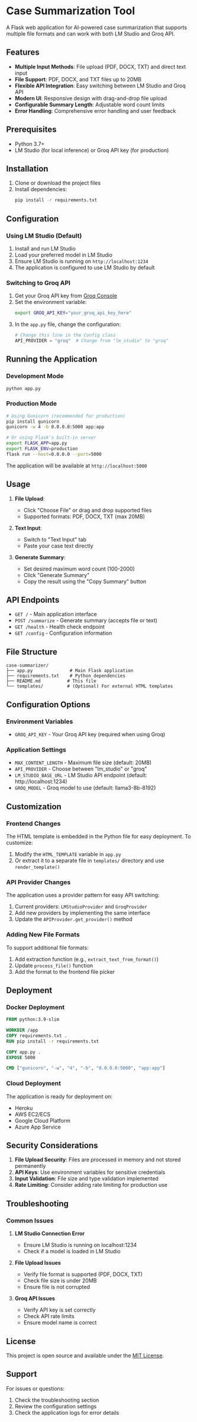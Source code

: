 # Case Summarization Tool

A Flask web application for AI-powered case summarization that supports multiple file formats and can work with both LM Studio and Groq API.

## Features

- **Multiple Input Methods**: File upload (PDF, DOCX, TXT) and direct text input
- **File Support**: PDF, DOCX, and TXT files up to 20MB
- **Flexible API Integration**: Easy switching between LM Studio and Groq API
- **Modern UI**: Responsive design with drag-and-drop file upload
- **Configurable Summary Length**: Adjustable word count limits
- **Error Handling**: Comprehensive error handling and user feedback

## Prerequisites

- Python 3.7+
- LM Studio (for local inference) or Groq API key (for production)

## Installation

1. Clone or download the project files
2. Install dependencies:
   ```bash
   pip install -r requirements.txt
   ```

## Configuration

### Using LM Studio (Default)

1. Install and run LM Studio
2. Load your preferred model in LM Studio
3. Ensure LM Studio is running on `http://localhost:1234`
4. The application is configured to use LM Studio by default

### Switching to Groq API

1. Get your Groq API key from [Groq Console](https://console.groq.com/)
2. Set the environment variable:
   ```bash
   export GROQ_API_KEY="your_groq_api_key_here"
   ```
3. In the `app.py` file, change the configuration:
   ```python
   # Change this line in the Config class
   API_PROVIDER = "groq"  # Change from "lm_studio" to "groq"
   ```

## Running the Application

### Development Mode
```bash
python app.py
```

### Production Mode
```bash
# Using Gunicorn (recommended for production)
pip install gunicorn
gunicorn -w 4 -b 0.0.0.0:5000 app:app

# Or using Flask's built-in server
export FLASK_APP=app.py
export FLASK_ENV=production
flask run --host=0.0.0.0 --port=5000
```

The application will be available at `http://localhost:5000`

## Usage

1. **File Upload**: 
   - Click "Choose File" or drag and drop supported files
   - Supported formats: PDF, DOCX, TXT (max 20MB)

2. **Text Input**: 
   - Switch to "Text Input" tab
   - Paste your case text directly

3. **Generate Summary**: 
   - Set desired maximum word count (100-2000)
   - Click "Generate Summary"
   - Copy the result using the "Copy Summary" button

## API Endpoints

- `GET /` - Main application interface
- `POST /summarize` - Generate summary (accepts file or text)
- `GET /health` - Health check endpoint
- `GET /config` - Configuration information

## File Structure

```
case-summarizer/
├── app.py              # Main Flask application
├── requirements.txt    # Python dependencies
├── README.md          # This file
└── templates/         # (Optional) For external HTML templates
```

## Configuration Options

### Environment Variables
- `GROQ_API_KEY` - Your Groq API key (required when using Groq)

### Application Settings
- `MAX_CONTENT_LENGTH` - Maximum file size (default: 20MB)
- `API_PROVIDER` - Choose between "lm_studio" or "groq"
- `LM_STUDIO_BASE_URL` - LM Studio API endpoint (default: http://localhost:1234)
- `GROQ_MODEL` - Groq model to use (default: llama3-8b-8192)

## Customization

### Frontend Changes
The HTML template is embedded in the Python file for easy deployment. To customize:

1. Modify the `HTML_TEMPLATE` variable in `app.py`
2. Or extract it to a separate file in `templates/` directory and use `render_template()`

### API Provider Changes
The application uses a provider pattern for easy API switching:

1. Current providers: `LMStudioProvider` and `GroqProvider`
2. Add new providers by implementing the same interface
3. Update the `APIProvider.get_provider()` method

### Adding New File Formats
To support additional file formats:

1. Add extraction function (e.g., `extract_text_from_format()`)
2. Update `process_file()` function
3. Add the format to the frontend file picker

## Deployment

### Docker Deployment
```dockerfile
FROM python:3.9-slim

WORKDIR /app
COPY requirements.txt .
RUN pip install -r requirements.txt

COPY app.py .
EXPOSE 5000

CMD ["gunicorn", "-w", "4", "-b", "0.0.0.0:5000", "app:app"]
```

### Cloud Deployment
The application is ready for deployment on:
- Heroku
- AWS EC2/ECS
- Google Cloud Platform
- Azure App Service

## Security Considerations

1. **File Upload Security**: Files are processed in memory and not stored permanently
2. **API Keys**: Use environment variables for sensitive credentials
3. **Input Validation**: File size and type validation implemented
4. **Rate Limiting**: Consider adding rate limiting for production use

## Troubleshooting

### Common Issues

1. **LM Studio Connection Error**
   - Ensure LM Studio is running on localhost:1234
   - Check if a model is loaded in LM Studio

2. **File Upload Issues**
   - Verify file format is supported (PDF, DOCX, TXT)
   - Check file size is under 20MB
   - Ensure file is not corrupted

3. **Groq API Issues**
   - Verify API key is set correctly
   - Check API rate limits
   - Ensure model name is correct

## License

This project is open source and available under the [MIT License](LICENSE).

## Support

For issues or questions:
1. Check the troubleshooting section
2. Review the configuration settings
3. Check the application logs for error details